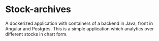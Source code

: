 # Stock-archives
A dockerized application with containers of a backend in Java, front in Angular and Postgres. This is a simple application which analytics over different stocks in chart form.
